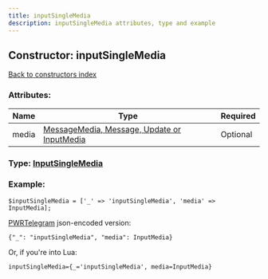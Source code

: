 ```yaml
---
title: inputSingleMedia
description: inputSingleMedia attributes, type and example
---
```

## Constructor: inputSingleMedia  
[Back to constructors index](index.md)



### Attributes:

| Name     |    Type       | Required |
|----------|---------------|----------|
|media|[MessageMedia, Message, Update or InputMedia](../types/InputMedia.md) | Optional|



### Type: [InputSingleMedia](../types/InputSingleMedia.md)


### Example:

```
$inputSingleMedia = ['_' => 'inputSingleMedia', 'media' => InputMedia];
```  

[PWRTelegram](https://pwrtelegram.xyz) json-encoded version:

```
{"_": "inputSingleMedia", "media": InputMedia}
```


Or, if you're into Lua:  


```
inputSingleMedia={_='inputSingleMedia', media=InputMedia}

```


